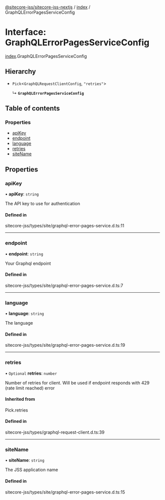 [@sitecore-jss/sitecore-jss-nextjs](../README.md) / [index](../modules/index.md) / GraphQLErrorPagesServiceConfig

# Interface: GraphQLErrorPagesServiceConfig

[index](../modules/index.md).GraphQLErrorPagesServiceConfig

## Hierarchy

- `Pick`<`GraphQLRequestClientConfig`, ``"retries"``\>

  ↳ **`GraphQLErrorPagesServiceConfig`**

## Table of contents

### Properties

- [apiKey](index.GraphQLErrorPagesServiceConfig.md#apikey)
- [endpoint](index.GraphQLErrorPagesServiceConfig.md#endpoint)
- [language](index.GraphQLErrorPagesServiceConfig.md#language)
- [retries](index.GraphQLErrorPagesServiceConfig.md#retries)
- [siteName](index.GraphQLErrorPagesServiceConfig.md#sitename)

## Properties

### apiKey

• **apiKey**: `string`

The API key to use for authentication

#### Defined in

sitecore-jss/types/site/graphql-error-pages-service.d.ts:11

___

### endpoint

• **endpoint**: `string`

Your Graphql endpoint

#### Defined in

sitecore-jss/types/site/graphql-error-pages-service.d.ts:7

___

### language

• **language**: `string`

The language

#### Defined in

sitecore-jss/types/site/graphql-error-pages-service.d.ts:19

___

### retries

• `Optional` **retries**: `number`

Number of retries for client. Will be used if endpoint responds with 429 (rate limit reached) error

#### Inherited from

Pick.retries

#### Defined in

sitecore-jss/types/graphql-request-client.d.ts:39

___

### siteName

• **siteName**: `string`

The JSS application name

#### Defined in

sitecore-jss/types/site/graphql-error-pages-service.d.ts:15
